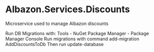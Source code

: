 # Albazon.Services.Discounts
Microservice used to manage Albazon discounts

Run DB Migrations with:
Tools - NuGet Package Manager - Package Manager Console
Run migrations with command
add-migration AddDiscountsToDb
Then run
update-database
